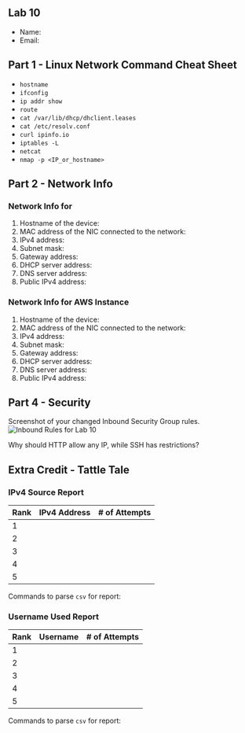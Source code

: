 ## Lab 10

- Name:
- Email:

## Part 1 - Linux Network Command Cheat Sheet

- `hostname`
- `ifconfig`
- `ip addr show`
- `route`
- `cat /var/lib/dhcp/dhclient.leases`
- `cat /etc/resolv.conf`
- `curl ipinfo.io`
- `iptables -L`
- `netcat`
- `nmap -p <IP_or_hostname>`

## Part 2 - Network Info

### Network Info for <Your OS Here>

1. Hostname of the device:
2. MAC address of the NIC connected to the network:
3. IPv4 address:
4. Subnet mask:
5. Gateway address:
6. DHCP server address:
7. DNS server address:
8. Public IPv4 address:

### Network Info for AWS Instance

1. Hostname of the device:
2. MAC address of the NIC connected to the network:
3. IPv4 address:
4. Subnet mask:
5. Gateway address:
6. DHCP server address:
7. DNS server address:
8. Public IPv4 address:

## Part 4 - Security

Screenshot of your changed Inbound Security Group rules.
![Inbound Rules for Lab 10](relative/path/to/image)

Why should HTTP allow any IP, while SSH has restrictions?

## Extra Credit - Tattle Tale

### IPv4 Source Report

| Rank  | IPv4 Address | # of Attempts |
| ----- | ------------ | ------------- |
| 1     |              |     |
| 2     |              |     |
| 3     |              |     |
| 4     |              |     |
| 5     |              |     |

Commands to parse `csv` for report:

### Username Used Report

| Rank  | Username     | # of Attempts |
| ----- | ------------ | ------------- |
| 1     |              |     |
| 2     |              |     |
| 3     |              |     |
| 4     |              |     |
| 5     |              |     |

Commands to parse `csv` for report:
